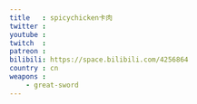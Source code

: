```yaml
---
title   : spicychicken卡肉
twitter :
youtube :
twitch  :
patreon :
bilibili: https://space.bilibili.com/4256864
country : cn
weapons :
    - great-sword
---
```

